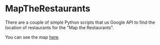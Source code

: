 # MapTheRestaurants
There are a couple of simple Python scripts that us Google API to find the location of restaurants for the "Map the Restaurants".

You can see the map <a href="https://paulyeung.carto.com/builder/bdb6469d-4eb4-4750-8310-620736227cdc/embed">here</a>.




